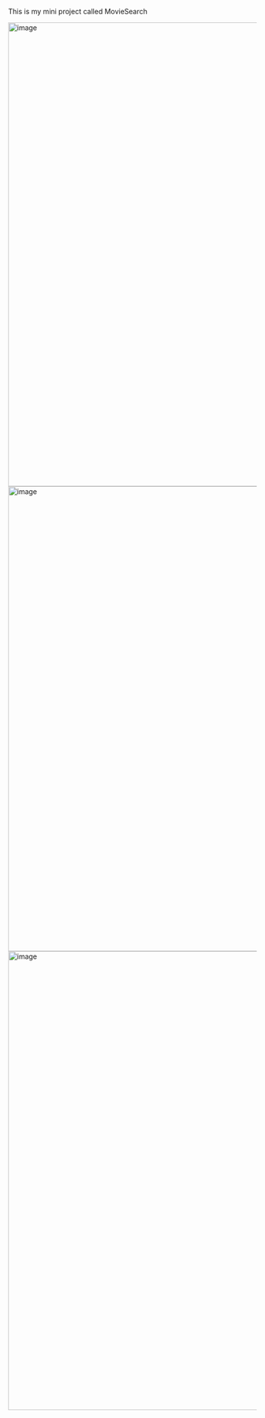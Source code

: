 This is my mini project called MovieSearch 



<img width="939" alt="image" src="https://github.com/JAYDEN-GODINHO-7521/movieSearch/assets/145341820/50bcc7d9-9b9f-4cc4-9669-de3872e92b27">





<img width="941" alt="image" src="https://github.com/JAYDEN-GODINHO-7521/movieSearch/assets/145341820/1480595f-244e-4593-bece-fb8173a04d9a">




<img width="929" alt="image" src="https://github.com/JAYDEN-GODINHO-7521/movieSearch/assets/145341820/b843bd25-d006-47c1-b7f4-ea346e9a1bb4">
